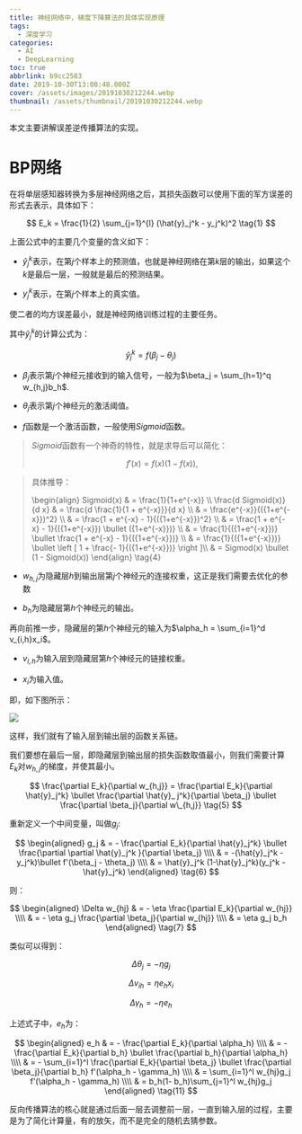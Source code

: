 ```yaml
---
title: 神经网络中，梯度下降算法的具体实现原理
tags:
  - 深度学习
categories:
  - AI
  - DeepLearning
toc: true
abbrlink: b9cc2583
date: 2019-10-30T13:08:48.000Z
cover: /assets/images/20191030212244.webp
thumbnail: /assets/thumbnail/20191030212244.webp
---
```


本文主要讲解误差逆传播算法的实现。

# BP网络

在将单层感知器转换为多层神经网络之后，其损失函数可以使用下面的军方误差的形式去表示，具体如下：

$$
E_k = \frac{1}{2} \sum_{j=1}^{l} (\hat{y}_j^k - y_j^k)^2
\tag{1}
$$

<!-- more -->

上面公式中的主要几个变量的含义如下：

* $\hat{y}_j^k$表示，在第$j$个样本上的预测值，也就是神经网络在第$k$层的输出，如果这个$k$是最后一层，一般就是最后的预测结果。

* $y_j^k$表示，在第$j$个样本上的真实值。

使二者的均方误差最小，就是神经网络训练过程的主要任务。

其中$\hat{y}_j^k$的计算公式为：

$$
\hat{y}_j^k = f(\beta_j - \theta_j)
\tag{2}
$$

* $\beta_j$表示第$j$个神经元接收到的输入信号，一般为$\beta_j = \sum_{h=1}^q w_{h,j}b_h$.

* $\theta_j$表示第$j$个神经元的激活阈值。

* $f$函数是一个激活函数，一般使用$Sigmoid$函数。

> $Sigmoid$函数有一个神奇的特性，就是求导后可以简化：
>
> $$
> f'(x) = f(x)(1-f(x)),
> \tag{3}
> $$

> 具体推导：
>
> <raw>
> \begin{align}
> Sigmoid(x) & = \frac{1}{1+e^{-x}} \\
> \frac{d Sigmoid(x)}{d x} & = \frac{d \frac{1}{1 + e^{-x}}}{d x} \\
> & = \frac{e^{-x}}{({1+e^{-x}})^2} \\
> & = \frac{1 + e^{-x} - 1}{({1+e^{-x}})^2} \\
> & =  \frac{1 + e^{-x} - 1}{({1+e^{-x}}) \bullet ({1+e^{-x}})} \\
> & =  \frac{1}{({1+e^{-x}})} \bullet \frac{1 + e^{-x} - 1}{({1+e^{-x}})} \\
> & =  \frac{1}{({1+e^{-x}})} \bullet  \left [ 1 + \frac{- 1}{({1+e^{-x}})} \right ]\\
> & = Sigmod(x) \bullet (1 - Sigmoid(x))
>  \end{align}
>  \tag{4}
>  </raw>

* $w_{h,j}$为隐藏层$h$到输出层第$j$个神经元的连接权重，这正是我们需要去优化的参数

* $b_h$为隐藏层第$h$个神经元的输出。

再向前推一步，隐藏层的第$h$个神经元的输入为$\alpha_h = \sum_{i=1}^d v_{i,h}x_i$。

* $v_{i,h}$为输入层到隐藏层第$h$个神经元的链接权重。

* $x_i$为输入值。

即，如下图所示：

![](/assets/images/20191030135554.webp)

这样，我们就有了输入层到输出层的函数关系链。

我们要想在最后一层，即隐藏层到输出层的损失函数取值最小，则我们需要计算$E_k$对$w_{h,j}$的梯度，并使其最小。

$$
\frac{\partial E_k}{\partial w_{h,j}} = \frac{\partial E_k}{\partial \hat{y}_j^k} \bullet \frac{\partial \hat{y}_
j^k}{\partial \beta_j} \bullet \frac{\partial \beta_j}{\partial w\_{h,j}}
\tag{5}
$$

重新定义一个中间变量，叫做$g_j$:

$$
\begin{aligned}
g_j & = - \frac{\partial E_k}{\partial \hat{y}_j^k} \bullet \frac{\partial \partial \hat{y}_j^k }{\partial \beta_j} \\\\
& = -(\hat{y}_j^k - y_j^k)\bullet f'(\beta_j - \theta_j) \\\\
& = \hat{y}_j^k (1-\hat{y}_j^k)(y_j^k -\hat{y}_j^k)
\end{aligned}
\tag{6}
$$

则：

$$
\begin{aligned}
\Delta w_{hj} & = - \eta \frac{\partial E_k}{\partial w_{hj}} \\\\
& = - \eta g_j \frac{\partial \beta_j}{\partial w_{hj}} \\\\
& = \eta g_j b_h
\end{aligned}
\tag{7}
$$

类似可以得到：

$$
\Delta \theta_j = - \eta g_j
\tag{8}
$$

$$
\Delta v_{ih} = \eta e_h x_i
\tag{9}
$$

$$
\Delta \gamma_h = - \eta e_h
\tag{10}
$$

上述式子中，$e_h$为：

$$
\begin{aligned}
e_h & = - \frac{\partial E_k}{\partial \alpha_h} \\\\
& = - \frac{\partial E_k}{\partial b_h} \bullet \frac{\partial b_h}{\partial \alpha_h} \\\\
& = - \sum_{i=1}^l \frac{\partial E_k}{\partial \beta_j} \bullet \frac{\partial \beta_j}{\partial b_h} f'(\alpha_h -
\gamma_h) \\\\
& = \sum_{i=1}^l w_{hj}g_j f'(\alpha_h - \gamma_h) \\\\
& = b_h(1- b_h)\sum_{j=1}^l w_{hj}g_j
\end{aligned}
\tag{11}
$$

反向传播算法的核心就是通过后面一层去调整前一层，一直到输入层的过程，主要是为了简化计算量，有的放矢，而不是完全的随机去猜参数。
